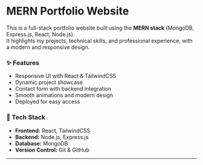# MERN Portfolio Website

This is a full-stack portfolio website built using the **MERN stack** (MongoDB, Express.js, React, Node.js).  
It highlights my projects, technical skills, and professional experience, with a modern and responsive design.

### ✨ Features
- Responsive UI with React & TailwindCSS
- Dynamic project showcase
- Contact form with backend integration
- Smooth animations and modern design
- Deployed for easy access

### 🚀 Tech Stack
- **Frontend:** React, TailwindCSS
- **Backend:** Node.js, Express.js
- **Database:** MongoDB
- **Version Control:** Git & GitHub

---
